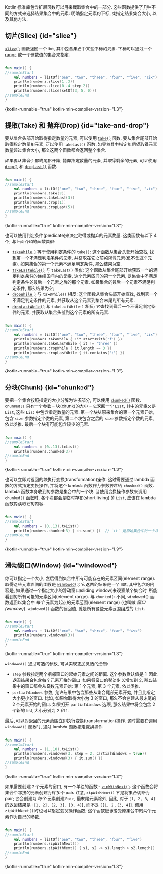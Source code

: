 [//]: # (title: 获取集合的一部分)

Kotlin 标准库包含扩展函数可以用来截取集合中的一部分.
这些函数提供了几种不同的方式来选择结果集合中的元素:
明确指定元素的下标, 或指定结果集合大小, 以及其他方法.

## 切片(Slice) {id="slice"}

[`slice()`](https://kotlinlang.org/api/latest/jvm/stdlib/kotlin.collections/slice.html)
函数返回一个 list, 其中包含集合中某些下标的元素.
下标可以通过一个 [range](ranges.md) 或一个整数值的集合来指定.

```kotlin

fun main() {
//sampleStart
    val numbers = listOf("one", "two", "three", "four", "five", "six")
    println(numbers.slice(1..3))
    println(numbers.slice(0..4 step 2))
    println(numbers.slice(setOf(3, 5, 0)))
//sampleEnd
}
```
{kotlin-runnable="true" kotlin-min-compiler-version="1.3"}

## 提取(Take) 和 抛弃(Drop) {id="take-and-drop"}

要从集合头部开始取得指定数量的元素, 可以使用
[`take()`](https://kotlinlang.org/api/latest/jvm/stdlib/kotlin.collections/take.html)
函数.
要从集合尾部开始取得指定数量的元素, 可以使用
[`takeLast()`](https://kotlinlang.org/api/latest/jvm/stdlib/kotlin.collections/take-last.html)
函数.
如果参数中指定的期望取得元素数量超过集合大小, 那么这两个函数都会返回整个集合.

如果要从集合头部或尾部开始, 抛弃指定数量的元素, 并取得剩余的元素, 可以使用
[`drop()`](https://kotlinlang.org/api/latest/jvm/stdlib/kotlin.collections/drop.html)
和
[`dropLast()`](https://kotlinlang.org/api/latest/jvm/stdlib/kotlin.collections/drop-last.html)
函数.

```kotlin

fun main() {
//sampleStart
    val numbers = listOf("one", "two", "three", "four", "five", "six")
    println(numbers.take(3))
    println(numbers.takeLast(3))
    println(numbers.drop(1))
    println(numbers.dropLast(5))
//sampleEnd
}
```
{kotlin-runnable="true" kotlin-min-compiler-version="1.3"}

也可以使用判定条件(predicate)来决定取得或抛弃的元素数量.
这类函数有以下 4 个, 与上面介绍的函数类似:

* [`takeWhile()`](https://kotlinlang.org/api/latest/jvm/stdlib/kotlin.collections/take-while.html)
  等于使用判定条件的 `take()`:
  这个函数从集合头部开始查找, 找到第一个不满足判定条件的元素, 并获取在它之前的所有元素(但不含这个元素).
  如果集合的第一个元素不满足判定条件, 那么结果为空.
* [`takeLastWhile()`](https://kotlinlang.org/api/latest/jvm/stdlib/kotlin.collections/take-last-while.html)
  与 `takeLast()` 类似:
  这个函数从集合尾部开始获取一个的满足判定条件的连续区间内的元素, 这个元素区间的第一个元素,
  是集合中不满足判定条件的最后一个元素之后的那个元素. 如果集合的最后一个元素不满足判定条件, 那么结果为空;
* [`dropWhile()`](https://kotlinlang.org/api/latest/jvm/stdlib/kotlin.collections/drop-while.html)
  与 `takeWhile()` 相反:
  这个函数从集合头部开始查找, 找到第一个不满足判定条件的元素, 并获取从这个元素到集合末尾的所有元素.
* [`dropLastWhile()`](https://kotlinlang.org/api/latest/jvm/stdlib/kotlin.collections/drop-last-while.html)
  与 `takeLastWhile()` 相反:
  它查找到最后一个不满足判定条件的元素, 并获取从集合头部到这个元素的所有元素.

```kotlin

fun main() {
//sampleStart
    val numbers = listOf("one", "two", "three", "four", "five", "six")
    println(numbers.takeWhile { !it.startsWith('f') })
    println(numbers.takeLastWhile { it != "three" })
    println(numbers.dropWhile { it.length == 3 })
    println(numbers.dropLastWhile { it.contains('i') })
//sampleEnd
}
```
{kotlin-runnable="true" kotlin-min-compiler-version="1.3"}

## 分块(Chunk) {id="chunked"}

要把一个集合按照指定的大小分解为许多部分, 可以使用
[`chunked()`](https://kotlinlang.org/api/latest/jvm/stdlib/kotlin.collections/chunked.html)
函数.
`chunked()` 只有一个参数 – 块(chunk)的大小 – 它返回一个 `List`,
其中的元素又是 `List`, 这些 `List` 中包含指定数量的元素.
第一个块从原来集合的第一个元素开始, 包含 `size` 参数指定个数的元素,
第二个块包含之后的 `size` 参数指定个数的元素, 依此类推.
最后一个块有可能包含较少的元素.

```kotlin

fun main() {
//sampleStart
    val numbers = (0..13).toList()
    println(numbers.chunked(3))
//sampleEnd
}
```
{kotlin-runnable="true" kotlin-min-compiler-version="1.3"}

也可以立即对返回的块执行变换(transformation)操作.
这时需要通过 lambda 函数的方式指定变换操作, 并将这个 lambda 函数作为参数传递给 `chunked()` 函数.
lambda 函数本身收到的参数是集合中的一个块.
当使用变换操作参数来调用 `chunked()` 函数时,
各个块都会是临时存在(short-living) 的 `List`, 应该在 lambda 函数内读取它的内容.

```kotlin

fun main() {
//sampleStart
    val numbers = (0..13).toList()
    println(numbers.chunked(3) { it.sum() })  // `it` 是原始集合中的一个块
//sampleEnd
}
```
{kotlin-runnable="true" kotlin-min-compiler-version="1.3"}

## 滑动窗口(Window) {id="windowed"}

你可以指定一个大小, 然后得到集合中所有可能存在的元素区间(element range).
取得这些元素区间的函数是
[`windowed()`](https://kotlinlang.org/api/latest/jvm/stdlib/kotlin.collections/windowed.html):
它返回的结果是一个 list, 其中包含的内容是,
如果通过一个指定大小的滑动窗口(sliding window)来观察某个集合时, 所能看到的所有可能的元素区间(element range).
与 `chunked()` 不同,  `windowed()` 函数返回以集合中 *每个* 元素为起点的元素范围(element range) (也叫做 _窗口(window)_).
`windowed()` 函数的返回值, 就是所有这些元素范围组成的 `List`.

```kotlin

fun main() {
//sampleStart
    val numbers = listOf("one", "two", "three", "four", "five")
    println(numbers.windowed(3))
//sampleEnd
}
```
{kotlin-runnable="true" kotlin-min-compiler-version="1.3"}

`windowed()` 通过可选的参数, 可以实现更加灵活的控制:

* `step` 参数指定两个相邻窗口的起始元素之间的距离.
  这个参数默认值是 1, 因此返回结果会包含每个元素开始的窗口.
  如果将窗口的移动步长增加到 2, 那么结果中的窗口都会从奇数元素开始:
  第 1 个元素, 第 3 个元素, 依此类推.
* `partialWindows` 参数, 允许结果中包含那些从集合尾部元素开始, 并且比指定大小更小的窗口.
  比如, 如果你取得大小为 3 的窗口, 那么不会创建从最末尾的 2 个元素开始的窗口.
  如果打开 `partialWindows` 选项, 那么结果中将会包含 2 个新的 list, 大小分别为 2 和 1.

最后, 可以对返回的元素范围立即执行变换(transformation)操作.
这时需要在调用 `windowed()` 函数时, 通过 lambda 函数指定变换操作.

```kotlin

fun main() {
//sampleStart
    val numbers = (1..10).toList()
    println(numbers.windowed(3, step = 2, partialWindows = true))
    println(numbers.windowed(3) { it.sum() })
//sampleEnd
}
```
{kotlin-runnable="true" kotlin-min-compiler-version="1.3"}

如果需要创建 2 个元素的窗口, 有一个单独的函数 -
[`zipWithNext()`](https://kotlinlang.org/api/latest/jvm/stdlib/kotlin.collections/zip-with-next.html).
这个函数会将集合中邻接的元素创建为许多个 pair.
注意, `zipWithNext()` 不是将集合切断为 pair; 它会创建为 _每个_ 元素创建 `Pair`, 最末尾元素除外,
因此, 对于 `[1, 2, 3, 4]` 的返回结果是 `[[1, 2], [2, 3], [3, 4]]`, 而不是 `[[1, 2`], `[3, 4]]`.
调用 `zipWithNext()` 时也可以指定变换操作函数; 这个函数应该接受原集合中的两个元素作为自己的参数.

```kotlin

fun main() {
//sampleStart
    val numbers = listOf("one", "two", "three", "four", "five")
    println(numbers.zipWithNext())
    println(numbers.zipWithNext() { s1, s2 -> s1.length > s2.length})
//sampleEnd
}
```
{kotlin-runnable="true" kotlin-min-compiler-version="1.3"}
